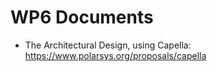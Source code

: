 WP6 Documents
====

- The Architectural Design, using Capella: https://www.polarsys.org/proposals/capella